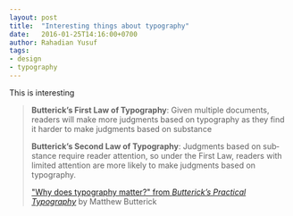 ```yaml
---
layout: post
title:  "Interesting things about ty­pog­ra­phy"
date:   2016-01-25T14:16:00+0700
author: Rahadian Yusuf
tags:
- design
- typography
---
```


This is interesting
<!-- more -->

> **But­t­er­ick’s First Law of Ty­pog­ra­phy**:
> Given mul­ti­ple doc­u­ments, read­ers will make more judg­ments based on ty­pog­ra­phy as they find it harder to make judg­ments based on substance
>
> **But­t­er­ick’s Sec­ond Law of Ty­pog­ra­phy**:
> Judg­ments based on sub­stance re­quire reader at­ten­tion, so un­der the First Law, read­ers with lim­ited at­ten­tion are more likely to make judg­ments based on typography.
>
>
> ["Why does typography matter?" from *Butterick’s
Practical
Typography*](http://practicaltypography.com/why-does-typography-matter.html) by Matthew Butterick
>

